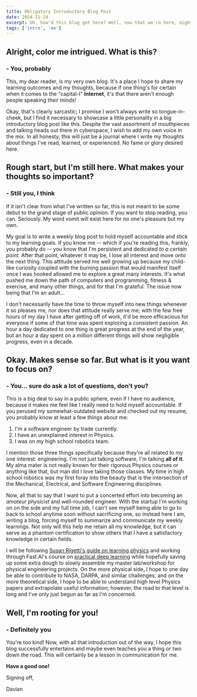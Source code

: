 ```yaml
---
title: Obligatory Introductory Blog Post
date: 2024-11-24
excerpt: Uh, how'd this blog get here? Well, now that we're here, might as well introduce it.
tags: ['intro', 'me']
---
```


## Alright, color me intrigued. What is this?
### - You, probably

This, my dear reader, is my very own blog. It's a place I hope to share my learning outcomes and my thoughts, because if one thing's for certain when it comes to the "capital-I" **Internet**, it's that there aren't enough people speaking their minds!

Okay, that's clearly sarcastic; I promise I won't always write so tongue-in-cheek, but I find it necessary to showcase a little personality in a big introductory blog post like this. Despite the vast assortment of mouthpieces and talking heads out there in cyberspace, I wish to add my own voice in the mix. In all honesty, this will just be a journal where I write my thoughts about things I've read, learned, or experienced. No fame or glory desired here.

## Rough start, but I'm still here. What makes your thoughts so important?
### - Still you, I think

If it isn't clear from what I've written so far, this is not meant to be some debut to the grand stage of public opinion. If you want to stop reading, you can. Seriously. My word vomit will exist here for no one's pleasure but my own.

My goal is to write a weekly blog post to hold myself accountable and stick to my learning goals. If you know me -- which if you're reading this, frankly, you probably do -- you know that I'm persistent and dedicated *to a certain point.* After that point, whatever it may be, I lose all interest and move onto the next thing. This attitude served me well growing up because my child-like curiosity coupled with the burning passion that would manifest itself once I was hooked allowed me to explore a great many interests. It's what pushed me down the path of computers and programming, fitness & exercise, and many other things, and for that I'm grateful. The issue now being that I'm an adult...

I don't necessarily have the time to throw myself into new things whenever it so pleases me, nor does that attitude really serve me; with the few free hours of my day I have after getting off of work, it'd be more efficacious for everyone if some of that time was spent exploring a consistent passion. An hour a day dedicated to one thing is great progress at the end of the year, but an hour a day spent on a million different things will show negligible progress, even in a decade.

## Okay. Makes sense so far. But what is it you want to focus on?
### - You... sure do ask a lot of questions, don't you?

This is a big deal to say in a public sphere, even if I have no audience, because it makes me feel like I really need to hold myself accountable. If you perused my somewhat-outdated website and checked out my resume, you probably know at least a few things about me:

1. I'm a software engineer by trade currently.
2. I have an unexplained interest in Physics.
3. I was on my high school robotics team.

I mention those three things specifically because they're all related to my one interest: engineering. I'm not just talking software, I'm talking **all of it**. My alma mater is not really known for their rigorous Physics courses or anything like that, but man did I love taking those classes. My time in high school robotics was my first foray into the beauty that is the intersection of the Mechanical, Electrical, and Software Engineering disciplines.

Now, all that to say that I want to put a concerted effort into becoming an *amateur physicist* and well-rounded engineer. With the startup I'm working on on the side and my full time job, I can't see myself being able to go to back to school anytime soon without sacrificing one, so instead here I am, writing a blog, forcing myself to summarize and communicate my weekly learnings. Not only will this help me retain all my knowledge, but it can serve as a phantom certification to show others that I have a satisfactory knowledge in certain fields.

I will be following [Susan Rigetti's guide on learning physics](https://www.susanrigetti.com/physics) and working through Fast.AI's course on [practical deep learning](https://course.fast.ai) while hopefully saving up some extra dough to slowly assemble my master lab/workshop for physical engineering projects. On the more physical side, I hope to one day be able to contribute to NASA, DARPA, and similar challenges, and on the more theoretical side, I hope to be able to understand high level Physics papers and extrapolate useful information; however, the road to that level is long and I've only just begun as far as I'm concerned.

## Well, I'm rooting for you!
### - Definitely you

You're too kind! Now, with all that introduction out of the way, I hope this blog successfully entertains and maybe even teaches you a thing or two down the road. This will certainly be a lesson in communication for me.

**Have a good one!**

Signing off,

Davian
